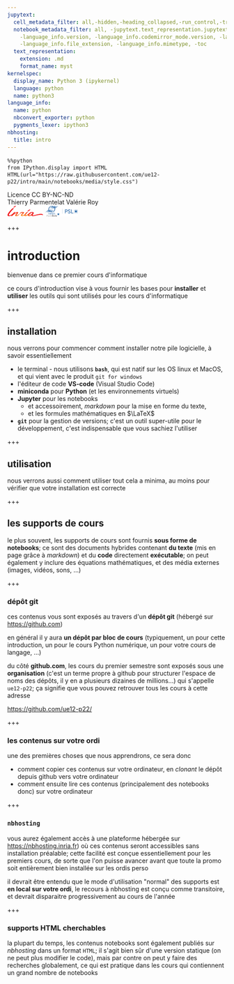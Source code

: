```yaml
---
jupytext:
  cell_metadata_filter: all,-hidden,-heading_collapsed,-run_control,-trusted
  notebook_metadata_filter: all, -jupytext.text_representation.jupytext_version, -jupytext.text_representation.format_version,
    -language_info.version, -language_info.codemirror_mode.version, -language_info.codemirror_mode,
    -language_info.file_extension, -language_info.mimetype, -toc
  text_representation:
    extension: .md
    format_name: myst
kernelspec:
  display_name: Python 3 (ipykernel)
  language: python
  name: python3
language_info:
  name: python
  nbconvert_exporter: python
  pygments_lexer: ipython3
nbhosting:
  title: intro
---
```


```{code-cell} ipython3
%%python
from IPython.display import HTML
HTML(url="https://raw.githubusercontent.com/ue12-p22/intro/main/notebooks/media/style.css")
```

<div class="licence">
    <span>Licence CC BY-NC-ND</span>
    <div class="column center">
        <span>Thierry Parmentelat</span>
        <span>Valérie Roy</span>
    </div>
    <div class="column">    
        <img src="media/inria-25-alpha.png" />
        <img src="media/ensmp-25-alpha.png" />
    </div>
</div>

+++

# introduction

bienvenue dans ce premier cours d'informatique

ce cours d'introduction vise à vous fournir les bases pour **installer** et **utiliser** les outils qui sont utilisés pour les cours d'informatique

+++

## installation

nous verrons pour commencer comment installer notre pile logicielle, à savoir essentiellement

* le terminal - nous utilisons **`bash`**, qui est natif sur les OS linux et MacOS, et qui vient avec le produit `git for windows`
* l'éditeur de code **VS-code** (Visual Studio Code)
* **miniconda** pour **Python** (et les environnements virtuels)
* **Jupyter** pour les notebooks
  * et accessoirement, *markdown* pour la mise en forme du texte,
  * et les formules mathématiques en $\LaTeX$
* **`git`** pour la gestion de versions; c'est un outil super-utile pour le développement, c'est indispensable que vous sachiez l'utiliser

+++

  
## utilisation

nous verrons aussi comment utiliser tout cela a minima, au moins pour vérifier que votre installation est correcte

+++

## les supports de cours

le plus souvent, les supports de cours sont fournis **sous forme de notebooks**; ce sont des documents hybrides contenant **du texte** (mis en page grâce à *markdown*) et du **code** directement **exécutable**; on peut également y inclure des équations mathématiques, et des média externes (images, vidéos, sons, ...)

+++

### dépôt git

ces contenus vous sont exposés au travers d'un **dépôt git** (hébergé sur <https://github.com>)

en général il y aura **un dépôt par bloc de cours** (typiquement, un pour cette introduction, un pour le cours Python numérique, un pour votre cours de langage, …)

du côté **github.com**, les cours du premier semestre sont exposés sous une **organisation** (c'est un terme propre à github pour structurer l'espace de noms des dépôts, il y en a plusieurs dizaines de millions...) qui s'appelle `ue12-p22`; ça signifie que vous pouvez retrouver tous les cours à cette adresse

<https://github.com/ue12-p22/>

+++

### les contenus sur votre ordi

une des premières choses que nous apprendrons, ce sera donc 

* comment copier ces contenus sur votre ordinateur, en *clonant* le dépôt depuis github vers votre ordinateur
* comment ensuite lire ces contenus (principalement des notebooks donc) sur votre ordinateur

+++

### `nbhosting`

vous aurez également accès à une plateforme hébergée sur <https://nbhosting.inria.fr>) où ces contenus seront accessibles sans installation préalable; cette facilité est conçue essentiellement pour les premiers cours, de sorte que l'on puisse avancer avant que toute la promo soit entièrement bien installée sur les ordis perso

il devrait être entendu que le mode d'utilisation "normal" des supports est **en local sur votre ordi**, le recours à nbhosting est conçu comme transitoire, et devrait disparaitre progressivement au cours de l'année

+++

### supports HTML cherchables 

la plupart du temps, les contenus notebooks sont également publiés sur *nbhosting* dans un format `HTML`; il s'agit bien sûr d'une version statique (on ne peut plus modifier le code), mais par contre on peut y faire des recherches globalement, ce qui est pratique dans les cours qui contiennent un grand nombre de notebooks
